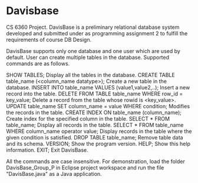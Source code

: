 # Davisbase
CS 6360 Project. 
DavisBase is a preliminary relational database system developed and submitted under as programming assignment 2 to fulfill the requirements of course DB Design.

DavisBase supports only one database and one user which are used by default. User can create multiple tables in the database. Supported commands are as follows.

SHOW TABLES;                                               Display all the tables in the database.
CREATE TABLE table_name (<column_name datatype>);          Create a new table in the database.
INSERT INTO table_name VALUES (value1,value2,..);          Insert a new record into the table.
DELETE FROM TABLE table_name WHERE row_id = key_value;     Delete a record from the table whose rowid is <key_value>.
UPDATE table_name SET column_name = value WHERE condition; Modifies the records in the table.
CREATE INDEX ON table_name (column_name);                  Create index for the specified column in the table.
SELECT * FROM table_name;                                  Display all records in the table.
SELECT * FROM table_name WHERE column_name operator value; Display records in the table where the given condition is satisfied.
DROP TABLE table_name;                                     Remove table data and its schema.
VERSION;                                                   Show the program version.
HELP;                                                      Show this help information.
EXIT;                                                      Exit DavisBase.

All the commands are case insensitive. For demonstration, load the folder DavisBase_Group_P in Eclipse project workspace and run the file "DavisBase.java" as a Java application.
